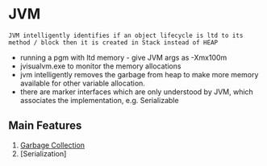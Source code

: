 # JVM
`JVM intelligently identifies if an object lifecycle is ltd to its method / block then it is created in Stack instead of HEAP`

* running a pgm with ltd memory - give JVM args as -Xmx100m
* jvisualvm.exe to monitor the memory allocations
* jvm intelligently removes the garbage from heap to make more memory available for other variable allocation.
* there are marker interfaces which are only understood by JVM, which associates the implementation, e.g. Serializable

## Main Features
1. [Garbage Collection](gc.md)
2. [Serialization]
